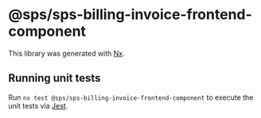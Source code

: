 # @sps/sps-billing-invoice-frontend-component

This library was generated with [Nx](https://nx.dev).

## Running unit tests

Run `nx test @sps/sps-billing-invoice-frontend-component` to execute the unit tests via [Jest](https://jestjs.io).
